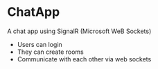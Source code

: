 # ChatApp
A chat app using SignalR (Microsoft WeB Sockets)

* Users can login
* They can create rooms
* Communicate with each other via web sockets
